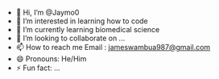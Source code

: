 - 👋 Hi, I’m @Jaymo0
- 👀 I’m interested in learning how to code
- 🌱 I’m currently learning biomedical science
- 💞️ I’m looking to collaborate on ...
- 📫 How to reach me Email : jameswambua987@gmail.com
- 😄 Pronouns: He/Him
- ⚡ Fun fact: ...

<!---
Jaymo0/Jaymo0 is a ✨ special ✨ repository because its `README.md` (this file) appears on your GitHub profile.
You can click the Preview link to take a look at your changes.
--->
